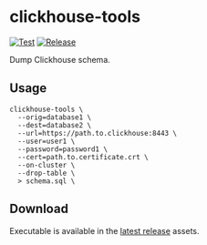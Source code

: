 # clickhouse-tools

[![Test](https://github.com/droptheplot/clickhouse-tools/actions/workflows/test.yml/badge.svg)](https://github.com/droptheplot/clickhouse-tools/actions/workflows/test.yml)
[![Release](https://github.com/droptheplot/clickhouse-tools/actions/workflows/release.yml/badge.svg)](https://github.com/droptheplot/clickhouse-tools/actions/workflows/release.yml)

Dump Clickhouse schema.

## Usage

```shell
clickhouse-tools \
  --orig=database1 \
  --dest=database2 \
  --url=https://path.to.clickhouse:8443 \
  --user=user1 \
  --password=password1 \
  --cert=path.to.certificate.crt \
  --on-cluster \
  --drop-table \
  > schema.sql \
```

## Download

Executable is available in the [latest release](https://github.com/droptheplot/clickhouse-tools/releases/latest) assets.
